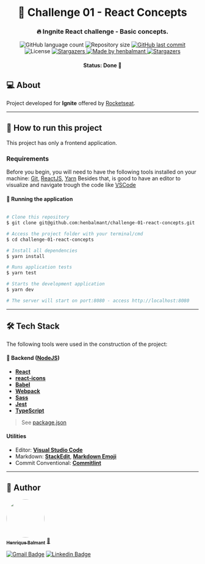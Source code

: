 <h1 align="center">
      💠 Challenge 01 - React Concepts
</h1>

<h3 align="center">
    🔥 Ingnite React challenge - Basic concepts.
</h3>

<p align="center">
  <img alt="GitHub language count" src="https://img.shields.io/github/languages/count/henbalmant/challenge-01-react-concepts?color=%2304D361">

  <img alt="Repository size" src="https://img.shields.io/github/repo-size/henbalmant/challenge-01-react-concepts">

  <a href="https://github.com/henbalmant/delivery-app-node-js/commits/master">
    <img alt="GitHub last commit" src="https://img.shields.io/github/last-commit/henbalmant/challenge-01-react-concepts">
  </a>

   <img alt="License" src="https://img.shields.io/badge/license-MIT-brightgreen">
   <a href="https://github.com/henbalmant/delivery-app-node-js/stargazers">
    <img alt="Stargazers" src="https://img.shields.io/github/stars/henbalmant/challenge-01-react-concepts?style=social">
  </a>

  <a href="https://batcave.dev.br">
    <img alt="Made by henbalmant" src="https://img.shields.io/badge/made%20by-henbalmant-%237519C1">
  </a>

  <a href="https://batcave.dev.br/">
    <img alt="Stargazers" src="https://img.shields.io/badge/Batcave-Community-%237159c1?style=flat&logo=ghost">
    </a>

</p>

<h4 align="center">
	Status: Done 🚀
</h4>

## 💻 About

Project developed for **Ignite** offered by [Rocketseat](https://rocketseat.com.br/).

---

## 🚀 How to run this project

This project has only a frontend application.

### Requirements

Before you begin, you will need to have the following tools installed on your machine:
[Git](https://git-scm.com), [ReactJS](https://reactjs.org/), [Yarn](https://yarnpkg.com/getting-started/install)
Besides that, is good to have an editor to visualize and navigate trough the code like [VSCode](https://code.visualstudio.com/)

#### 🎲 Running the application

```bash

# Clone this repository
$ git clone git@github.com:henbalmant/challenge-01-react-concepts.git

# Access the project folder with your terminal/cmd
$ cd challenge-01-react-concepts

# Install all dependencies
$ yarn install

# Runs application tests
$ yarn test

# Starts the development application
$ yarn dev

# The server will start on port:8080 - access http://localhost:8080

```

---

## 🛠 Tech Stack

The following tools were used in the construction of the project:

#### 🎲 **Backend** ([NodeJS](https://nodejs.org/en/))

- **[React](https://www.npmjs.com/package/uuid)**
- **[react-icons](https://react-icons.github.io/react-icons/)**
- **[Babel](https://babeljs.io/)**
- **[Webpack](https://webpack.js.org/)**
- **[Sass](https://sass-lang.com/)**
- **[Jest](https://jestjs.io/)**
- **[TypeScript](https://www.typescriptlang.org/)**

> See [package.json](https://github.com/henbalmant/challenge-01-react-concepts/blob/main/package.json)

#### **Utilities**

- Editor: **[Visual Studio Code](https://code.visualstudio.com/)**
- Markdown: **[StackEdit](https://stackedit.io/)**, **[Markdown Emoji](https://gist.github.com/rxaviers/7360908)**
- Commit Conventional: **[Commitlint](https://github.com/conventional-changelog/commitlint)**

---

## 🦸 Author

<a href="https://batcave.dev.br/author/henbalmant/">
 <img style="border-radius: 50%;" src="https://avatars.githubusercontent.com/u/20211646?v=4" width="100px;" alt=""/>
 <br />
 <sub><b>Henrique Balmant</b></sub></a> <a href="https://batcave.dev.br/author/henbalmant/" title="Batcave">🚀</a>
 <br />

[![Gmail Badge](https://img.shields.io/badge/-henrique.balmant@gmail.com-c14438?style=flat-square&logo=Gmail&logoColor=white&link=mailto:henrique.balmant@gmail.com)](mailto:henrique.balmant@gmail.com)
[![Linkedin Badge](https://img.shields.io/badge/-Henrique%20Balmant-blue?style=flat-square&logo=Linkedin&logoColor=white&link=https://www.linkedin.com/in/henrique-balmant/)](https://www.linkedin.com/in/henrique-balmant/)
